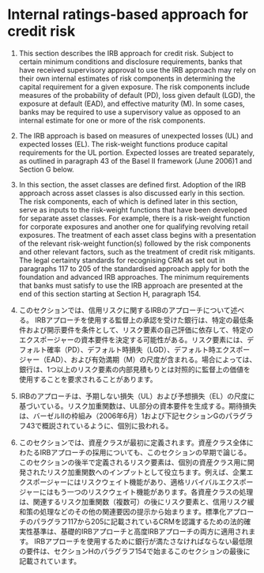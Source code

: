 # Internal ratings-based approach for credit risk

1. This section describes the IRB approach for credit risk. Subject to certain minimum conditions and disclosure requirements, banks that have received supervisory approval to use the IRB approach may rely on their own internal estimates of risk components in determining the capital requirement for a given exposure. The risk components include measures of the probability of default (PD), loss given default (LGD), the exposure at default (EAD), and effective maturity (M). In some cases, banks may be required to use a supervisory value as opposed to an internal estimate for one or more of the risk components.
2. The IRB approach is based on measures of unexpected losses (UL) and expected losses (EL). The risk-weight functions produce capital requirements for the UL portion. Expected losses are treated separately, as outlined in paragraph 43 of the Basel II framework (June 2006)1 and Section G below.
3. In this section, the asset classes are defined first. Adoption of the IRB approach across asset classes is also discussed early in this section. The risk components, each of which is defined later in this section, serve as inputs to the risk-weight functions that have been developed for separate asset classes. For example, there is a risk-weight function for corporate exposures and another one for qualifying revolving retail exposures. The treatment of each asset class begins with a presentation of the relevant risk-weight function(s) followed by the risk components and other relevant factors, such as the treatment of credit risk mitigants. The legal certainty standards for recognising CRM as set out in paragraphs 117 to 205 of the standardised approach apply for both the foundation and advanced IRB approaches. The minimum requirements that banks must satisfy to use the IRB approach are presented at the end of this section starting at Section H, paragraph 154.

1. このセクションでは、信用リスクに関するIRBのアプローチについて述べる。 IRBアプローチを使用する監督上の承認を受けた銀行は、特定の最低条件および開示要件を条件として、リスク要素の自己評価に依存して、特定のエクスポージャーの資本要件を決定する可能性がある。リスク要素には、デフォルト確率（PD）、デフォルト時損失（LGD）、デフォルト時エクスポージャー（EAD）、および有効満期（M）の尺度が含まれる。場合によっては、銀行は、1つ以上のリスク要素の内部見積もりとは対照的に監督上の価値を使用することを要求されることがあります。
2. IRBのアプローチは、予期しない損失（UL）および予想損失（EL）の尺度に基づいている。リスク加重関数は、UL部分の資本要件を生成する。期待損失は、バーゼルⅡの枠組み（2006年6月）1および下記セクションGのパラグラフ43で概説されているように、個別に扱われる。
3. このセクションでは、資産クラスが最初に定義されます。資産クラス全体にわたるIRBアプローチの採用についても、このセクションの早期で論じる。このセクションの後半で定義されるリスク要素は、個別の資産クラス用に開発されたリスク加重関数へのインプットとして役立ちます。例えば、企業エクスポージャーにはリスクウェイト機能があり、適格リバイバルエクスポージャーにはもう一つのリスクウェイト機能があります。各資産クラスの処理は、関連するリスク加重関数（複数可）の後にリスク要素と、信用リスク緩和策の処理などのその他の関連要因の提示から始まります。標準化アプローチのパラグラフ117から205に記載されているCRMを認識するための法的確実性基準は、基礎的IRBアプローチと高度IRBアプローチの両方に適用されます。 IRBアプローチを使用するために銀行が満たさなければならない最低限の要件は、セクションHのパラグラフ154で始まるこのセクションの最後に記載されています。